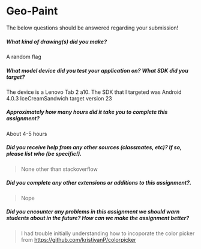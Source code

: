 # Geo-Paint

The below questions should be answered regarding your submission!

##### What kind of drawing(s) did you make? #####
A random flag

##### What model device did you test your application on? What SDK did you target? #####
The device is a Lenovo Tab 2 a10. The SDK that I targeted was Android 4.0.3 IceCreamSandwich target version 23

##### Approximately how many hours did it take you to complete this assignment? #####
About 4-5 hours

##### Did you receive help from any other sources (classmates, etc)? If so, please list who (be specific!). #####
> None other than stackoverflow

##### Did you complete any other extensions or additions to this assignment?. #####
> Nope

##### Did you encounter any problems in this assignment we should warn students about in the future? How can we make the assignment better? #####
> I had trouble initially understanding how to incoporate the color picker from https://github.com/kristiyanP/colorpicker

